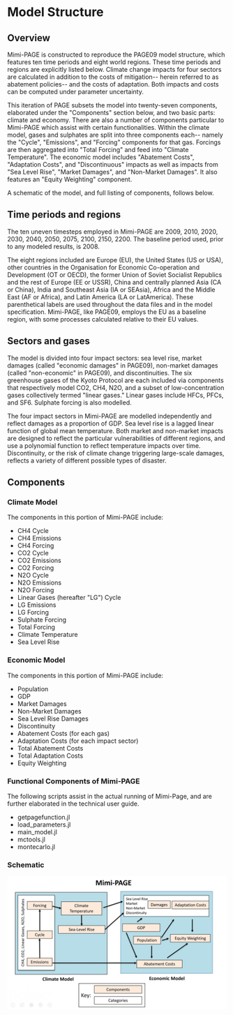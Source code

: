 # Model Structure

## Overview

Mimi-PAGE is constructed to reproduce the PAGE09 model structure,
which features ten time periods and eight world regions. These time
periods and regions are explicitly listed below. Climate change
impacts for four sectors are calculated in addition to the costs of
mitigation-- herein referred to as abatement policies-- and the costs
of adaptation. Both impacts and costs can be computed under parameter uncertainty.

This iteration of PAGE subsets the model into twenty-seven components,
elaborated under the "Components" section below, and two basic parts:
climate and economy. There are also a number of components particular
to Mimi-PAGE which assist with certain functionalities. Within the
climate model, gases and sulphates are split into three components
each-- namely the "Cycle", "Emissions", and "Forcing" components for
that gas. Forcings are then aggregated into "Total Forcing" and feed
into "Climate Temperature". The economic model includes "Abatement
Costs", "Adaptation Costs", and "Discontinuous" impacts as well as impacts from "Sea Level Rise", "Market Damages", and "Non-Market Damages". It also features an "Equity Weighting" component.

A schematic of the model, and full listing of components, follows below.

## Time periods and regions

The ten uneven timesteps employed in Mimi-PAGE are 2009, 2010, 2020, 2030, 2040, 2050, 2075, 2100, 2150, 2200. The baseline period used, prior to any modeled results, is 2008.

The eight regions included are Europe (EU), the United States (US or USA),
other countries in the Organisation for Economic Co-operation and
Development (OT or OECD), the former Union of Soviet Socialist Republics and
the rest of Europe (EE or USSR), China and centrally planned Asia (CA
or China), India
and Southeast Asia (IA or SEAsia), Africa and the Middle East (AF or Africa), and Latin
America (LA or LatAmerica).  These parenthetical labels are used throughout the data
files and in the model specification.  Mimi-PAGE, like PAGE09, employs
the EU as a baseline region, with some processes calculated relative
to their EU values.

## Sectors and gases

The model is divided into four impact sectors: sea level rise, market
damages (called "economic damages" in PAGE09), non-market damages (called "non-economic" in PAGE09), and discontinuities. The six greenhouse gases of the Kyoto Protocol are each included via components that respectively model CO2, CH4, N2O, and a subset of low-concentration gases collectively termed "linear gases." Linear gases include HFCs, PFCs, and SF6. Sulphate forcing is also modelled.

The four impact sectors in Mimi-PAGE are modelled independently and reflect damages as a proportion of GDP. Sea level rise is a lagged linear function of global mean temperature. Both market and non-market impacts are designed to reflect the particular vulnerabilities of different regions, and use a polynomial function to reflect temperature impacts over time. Discontinuity, or the risk of climate change triggering large-scale damages, reflects a variety of different possible types of disaster.

## Components

### Climate Model

The components in this portion of Mimi-PAGE include:
- CH4 Cycle
- CH4 Emissions
- CH4 Forcing
- CO2 Cycle
- CO2 Emissions
- CO2 Forcing
- N2O Cycle
- N2O Emissions
- N2O Forcing
- Linear Gases (hereafter "LG") Cycle
- LG Emissions
- LG Forcing
- Sulphate Forcing
- Total Forcing
- Climate Temperature
- Sea Level Rise

### Economic Model

The components in this portion of Mimi-PAGE include:
- Population
- GDP
- Market Damages
- Non-Market Damages
- Sea Level Rise Damages
- Discontinuity
- Abatement Costs (for each gas)
- Adaptation Costs (for each impact sector)
- Total Abatement Costs
- Total Adaptation Costs
- Equity Weighting

### Functional Components of Mimi-PAGE

The following scripts assist in the actual running of Mimi-Page, and are further elaborated in the technical user guide.
- getpagefunction.jl
- load_parameters.jl
- main_model.jl
- mctools.jl
- montecarlo.jl

### Schematic

![page-image](assets/PAGE-image.jpg)
